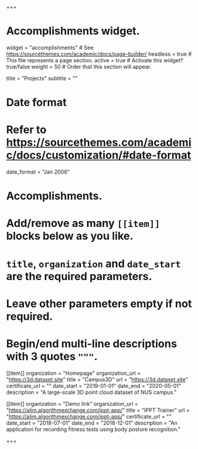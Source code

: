 +++
# Accomplishments widget.
widget = "accomplishments"  # See https://sourcethemes.com/academic/docs/page-builder/
headless = true  # This file represents a page section.
active = true  # Activate this widget? true/false
weight = 50  # Order that this section will appear.

title = "Projects"
subtitle = ""

# Date format
#   Refer to https://sourcethemes.com/academic/docs/customization/#date-format
date_format = "Jan 2006"

# Accomplishments.
#   Add/remove as many `[[item]]` blocks below as you like.
#   `title`, `organization` and `date_start` are the required parameters.
#   Leave other parameters empty if not required.
#   Begin/end multi-line descriptions with 3 quotes `"""`.

[[item]]
  organization = "Homepage"
  organization_url = "https://3d.dataset.site"
  title = "Campus3D"
  url = "https://3d.dataset.site"
  certificate_url = ""
  date_start = "2019-01-01"
  date_end = "2020-05-01"
  description = "A large-scale 3D point cloud dataset of NUS campus."

[[item]]
  organization = "Demo link"
  organization_url = "https://alim.algorithmexchange.com/ippt-app/"
  title = "IPPT Trainer"
  url = "https://alim.algorithmexchange.com/ippt-app/"
  certificate_url = ""
  date_start = "2018-07-01"
  date_end = "2018-12-01"
  description = "An application for recording fitness tests using body posture recognition."

+++